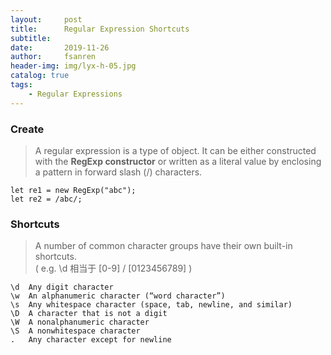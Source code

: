 ```yaml
---
layout:     post
title:      Regular Expression Shortcuts
subtitle:   
date:       2019-11-26
author:     fsanren
header-img: img/lyx-h-05.jpg
catalog: true
tags:
    - Regular Expressions
---
```


### Create

> A regular expression is a type of object. It can be either constructed with the **RegExp constructor** or written as a literal value by enclosing a pattern in forward slash (/) characters.

```
let re1 = new RegExp("abc");
let re2 = /abc/;
```

### Shortcuts 

>  A number of common character groups have their own built-in shortcuts.  
( e.g. \d 相当于 [0-9] / [0123456789] )

```
\d	Any digit character 
\w	An alphanumeric character (“word character”)
\s	Any whitespace character (space, tab, newline, and similar)
\D	A character that is not a digit
\W	A nonalphanumeric character
\S	A nonwhitespace character
.	Any character except for newline
```
